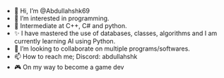 - 👋 Hi, I’m @Abdullahshk69
- 👀 I’m interested in programming.
- 🌱 Intermediate at C++, C# and python.
- ✨ I have mastered the use of databases, classes, algorithms and I am currently learning AI using Python.
- 💞️ I’m looking to collaborate on multiple programs/softwares.
- 📫 How to reach me; Discord: abdullahshk
- 🎮 On my way to become a game dev

<!---
Abdullahshk69/Abdullahshk69 is a ✨ special ✨ repository because its `README.md` (this file) appears on your GitHub profile.
You can click the Preview link to take a look at your changes.
--->
